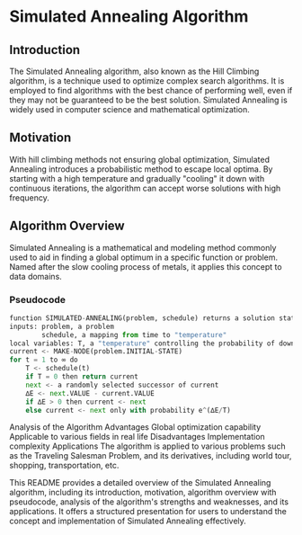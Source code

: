 # Simulated Annealing Algorithm

## Introduction

The Simulated Annealing algorithm, also known as the Hill Climbing algorithm, is a technique used to optimize complex search algorithms. It is employed to find algorithms with the best chance of performing well, even if they may not be guaranteed to be the best solution. Simulated Annealing is widely used in computer science and mathematical optimization.

## Motivation

With hill climbing methods not ensuring global optimization, Simulated Annealing introduces a probabilistic method to escape local optima. By starting with a high temperature and gradually "cooling" it down with continuous iterations, the algorithm can accept worse solutions with high frequency. 

## Algorithm Overview

Simulated Annealing is a mathematical and modeling method commonly used to aid in finding a global optimum in a specific function or problem. Named after the slow cooling process of metals, it applies this concept to data domains.

### Pseudocode

```python
function SIMULATED-ANNEALING(problem, schedule) returns a solution state
inputs: problem, a problem
        schedule, a mapping from time to "temperature"
local variables: T, a "temperature" controlling the probability of downward steps
current <- MAKE-NODE(problem.INITIAL-STATE)
for t = 1 to ∞ do
    T <- schedule(t)
    if T = 0 then return current
    next <- a randomly selected successor of current
    ∆E <- next.VALUE - current.VALUE
    if ∆E > 0 then current <- next
    else current <- next only with probability e^(∆E/T)
```

Analysis of the Algorithm
Advantages
Global optimization capability
Applicable to various fields in real life
Disadvantages
Implementation complexity
Applications
The algorithm is applied to various problems such as the Traveling Salesman Problem, and its derivatives, including world tour, shopping, transportation, etc.


This README provides a detailed overview of the Simulated Annealing algorithm, including its introduction, motivation, algorithm overview with pseudocode, analysis of the algorithm's strengths and weaknesses, and its applications. It offers a structured presentation for users to understand the concept and implementation of Simulated Annealing effectively.
